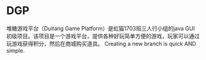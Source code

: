 # DGP
堆糖游戏平台（Duitang Game Platform）是虹猫1703班三人行小组的java GUI初级项目。该项目是一个游戏平台，提供各种好玩简单方便的游戏，玩家可以通过玩游戏获得积分，然后在商城购买道具。
Creating a new branch is quick AND simple.
